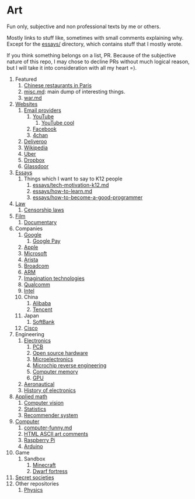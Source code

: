 # Art

Fun only, subjective and non professional texts by me or others.

Mostly links to stuff like, sometimes with small comments explaining why. Except for the [essays/](essays/) directory, which contains stuff that I mostly wrote.

If you think something belongs on a list, PR. Because of the subjective nature of this repo, I may chose to decline PRs without much logical reason, but I will take it into consideration with all my heart =). 

1.  Featured
    1.  [Chinese restaurants in Paris](https://github.com/cirosantilli/chinese-restaurants-paris)
    1.  [misc.md](misc.md): main dump of interesting things.
    1.  [war.md](war.md)
1.  [Websites](websites.md)
    1.  [Email providers](email-providers.md)
        1.  [YouTube](youtube.md)
            1.  [YouTube cool](youtube-cool.md)
        1.  [Facebook](facebook.md)
        1.  [4chan](4chan.md)
    1.  [Deliveroo](deliveroo.md)
    1.  [Wikipedia](wikipedia.md)
    1.  [Uber](uber.md)
    1.  [Dropbox](dropbox.md)
    1.  [Glassdoor](glassdoor.md)
1.  [Essays](essays/)
    1.  Things which I want to say to K12 people
        1. [essays/tech-motivation-k12.md](essays/tech-motivation-k12.md)
        1. [essays/how-to-learn.md](essays/how-to-learn.md)
        1. [essays/how-to-become-a-good-programmer](essays/how-to-become-a-good-programmer)
1.  [Law](law.md)
    1. [Censorship laws](censorship-laws.md)
1.  [Film](film.md)
    1.  [Documentary](documentary.md)
1.  Companies
    1.  [Google](google.md)
        1. [Google Pay](google-pay.md)
    1.  [Apple](apple.md)
    1.  [Microsoft](microsoft.md)
    1.  [Arista](arista.md)
    1.  [Broadcom](broadcom.md)
    1.  [ARM](arm.md)
    1.  [Imagination technologies](imagination-technologies.md)
    1.  [Qualcomm](qualcomm.md)
    1.  [Intel](intel.md)
    1.  China
        1. [Alibaba](alibaba.md)
        1. [Tencent](tencent.md)
    1.  Japan
        1. [SoftBank](softbank.md)
    1.  [Cisco](cisco.md)
1.  Engineering
    1.  [Electronics](electronics.md)
        1. [PCB](pcb.md)
        1. [Open source hardware](open-source-hardware.md)
        1. [Microelectronics](microelectronics.md)
        1. [Microchip reverse engineering](microchip-reverse-engineering.md)
        1. [Computer memory](computer-memory.md)
        1. [GPU](gpu.md)
    1.  [Aeronautical](aeronautical.md)
    1.  [History of electronics](history-electronics.md)
1.  [Applied math](applied-math.md)
    1. [Computer vision](computer-vision.md)
    1. [Statistics](statistics.md)
    1. [Recommender system](recommender-system.md)
1.  [Computer](computer/)
    1. [computer-funny.md](computer-funny.md)
    1. [HTML ASCII art comments](html-ascii-art-comments.md)
    1. [Raspberry Pi](raspberry-pi.md)
    1. [Arduino](arduino.md)
1.  Game
    1.  Sandbox
        1. [Minecraft](minecraft.md)
        1. [Dwarf fortress](dwarf-fortress.md)
1.  [Secret societies](secret-societies.md)
1.  Other repositories
    1. [Physics](https://github.com/cirosantilli/physics)
